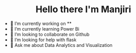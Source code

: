 <h1 align = "center"> Hello there I'm Manjiri </h1> 

- 🔭 I’m currently working on **
- 🌱 I’m currently learning Power Bi
- 👯 I’m looking to collaborate on Github
- 🤔 I’m looking for help with flask
- 💬 Ask me about Data Analytics and Visualization



